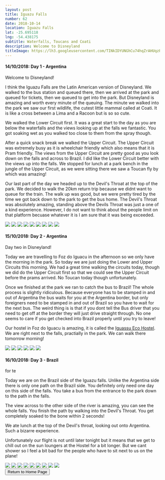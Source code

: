```yaml
---
layout: post
title: Iguazu Falls
number: 62
date: 2018-10-14
location: Iguazu Falls
lat: -25.695118
lng: -54.438175
subtitle: Waterfalls, Toucans and Coati
description: Welcome to Disneyland
titleImage: https://lh3.googleusercontent.com/TINkIDYUNGhCu74hqZrAHUqzPJzoA9Q6BsFMxJBERwVt0cNr6ruQKk1YXVHsOw4arNh8LNsnAf9uRSFASYKuIB-8tEpwseuf9HIZT6qsv3Fa1ekSSKfD0spUEsrHcV2z6LepDyFBhZ0=w2400
---
```


<h4>14/10/2018: Day 1 - Argentina</h4>

Welcome to Disneyland! 

I think the Iguazu Falls are the Latin American version of Disneyland. We walked to the bus station and queued there, then we arrived at the park and queued for tickets, then we queued to get into the park.
But Disneyland is amazing and worth every minute of the queuing. The minute we walked into the park we saw our first wildlife, the cutest little mammal called at Coati. It is like a cross between a Lima and a Racoon but is so so cute.

We walked the Lower Circuit first. It was a great start to the day as you are below the waterfalls and the views looking up at the falls we fantastic. You got soaking wet as you walked too close to them from the spray though. 

After a quick snack break we walked the Upper Circuit. The Upper Circuit was extremely busy as it is wheelchair friendly which also means that it is Pram friendly. The views from the Upper Circuit are pretty good as you look down on the falls and across to Brazil. I did like the Lower Circuit better with the views up into the falls. 
We stopped for lunch at a park bench in the jungle of the Upper Circuit, as we were sitting there we saw a Toucan fly by which was amazing!

Our last part of the day we headed up to the Devil's Throat at the top of the park. We decided to walk the 20km return trip because we didnt want to queue for the train. 
The walk up was good, but we were pretty tired by the time we got back down to the park to get the bus home. 
The Devil's Throat was absolutely amazing, standing above the Devils Throat was just a one of a kind experience. However, I do not want to think about the people limit on that platform becuase whatever it is I am sure that it was being exceeded. 

<img src="https://lh3.googleusercontent.com/aAdPf-nhQXiJg6lMfpz-D-0zE7uZMzpt8Mk1IRoQnUfTYj5nHD6PWQ06Uq2q82VRI3MS82f0kqNbLtVLlcgQ0qtYYDpzHw6UGd9s4p0pTPRrN-z3rc7PZikTuAvSF-W0gJMDfEGH05Y=w2400" class="image1">
<img src="https://lh3.googleusercontent.com/ZU-7niu59gN4qKoH6Ly8FWlJkfPeEIApES7b1F0N2ozLMlrEKHV23DZrFmk4UPcpLaQiDMDsSjMe5wVzOOg91UsKh5-dPh3gDCAOe5kO-jiJo8dFw0nMTnqfvYDVenOcbBGwlKKL-NM=w2400" class="image1">
<img src="https://lh3.googleusercontent.com/NpfZdjXj4VboNAd-9xYFZAV1aJOgNwEdDW2Ha2b4-LTilfB4gEjTlrxNibTQ86NUXhF0UGUhlteL4kktMK6NWM3MwXuY-x_4Yd0zuqd1cowN9-Ihq9GFHH6DqATCXCpMFSAak39XEW4=w2400" class="image1">
<img src="https://lh3.googleusercontent.com/8JqV6yoOo2PywglRuDKAuMMhOQ5rSbx17i__ubrjPA5l4dEE-ckDfiwFvmas6qYbs58XrZkFcio9uoCw7ME2z7eqnNUeV_5Kr6p07hPlo8WGCBACC8D0MKDSHJFYtE9ng5NbnyA8mNE=w2400" class="image1">
<img src="https://lh3.googleusercontent.com/cKJIXKlLxmJ5q-cCOmNmpXNcIJ_SFL_c0DAIFN-mrk2rNLniUcKQP3ONrK6wh5juKd3Kx8Eto7PfFiH2YFkBo-FdeSs7-TDo4-FdAqkR635adwRIVtwjhn9lbZgYDWHAUqraoorA2gw=w2400" class="image1">
<img src="https://lh3.googleusercontent.com/803q3eVzdNvD7eEuGpxPUsacVhgCF9LVlmW1nZ4PPjJ2zmUtHlxBZTYp-mNG5Q4CVuC7o6sV9gfMz6EBHIRnppeLbLCfmTmI1Py1I2-WXTFreUjZtkpKEJH3XnpzlXOxUf1EwqpKaBU=w2400" class="image1">
<img src="https://lh3.googleusercontent.com/WFKg1IFRuTvQekgd4Yxwck9VUrr5QPo6a3zXdThh_Dz4cuiGkPPc2maSUU8bI4gp2U9J0n808_OcM8gdYBY3YO7VeislGQ3NpA02aLkRxXlIgKVVRAphN0WVk8v6qikMBp8WpfbeMHc=w2400" class="image1">
<img src="https://lh3.googleusercontent.com/jBFTHOoS__hokP8A1DsGLP4XI04co9arjea2ROIR2DnU_cmttM7Cdg5NDWhuKLJNRkjLW5nvo-nlwdqhUDhqIzfhSn9Lm-C0Tb6j7ofxjv2c51od9_6XWLqKuxap3x4aflRbyws73-s=w2400" class="image1">
<img src="https://lh3.googleusercontent.com/dgGG2sDk0UFNgi4KN8Km8kR_3LN6kw2iYZrjYuNsD71tKJr4mFz8JhDzUre0HiUFwbU0MIeu8ecftMd-ZrEotg8zpOVcomp2-tyLaup1tmRJ9tMVif6qvL_IYaGz3466VasyBiFZymg=w2400" class="image1">

<h4>15/10/2018: Day 2 - Argentina</h4>

Day two in Disneyland!

Today we are travelling to Foz do Iguacu in the afternoon so we only have the morning in the park. So today we are just doing the Lower and Upper Circuits this morning. 
We had a great time walking the circuits today, though we did do the Upper Circuit first so that we could see the Upper Circuit before the prams arrived. No Toucan today though unfortunately. 

Once we finished at the park we ran to catch the bus to Brazil!
The whole process is slightly ridiculous. Because everyone has to be stamped in and out of Argentina the bus waits for you at the Argentina border, but only foreigners need to be stamped in and out of Brazil so you have to wait for the next bus.
The weird thing is is that if you dont tell the Bus driver that you need to get off at the border they will just drive straight through. No one seems to care if you get checked into Brazil properly until you try to leave!

Our hostel in Foz do Iguacu is amazing, it is called the <a target="_blank" href="http://iguassuecohostel.com/">Iguassu Eco Hostel</a>. We are right next to the falls, practially in the park. We can walk there tomorrow morning!

<img src="https://lh3.googleusercontent.com/YUazoOaT7yzNW-gJWxYqfNPwuSuNSykZUubTJUx5oPSSL4YZQ1zdD6uA2xqd9gcZET-VeHIeMWUDTaK3czmROUzjvGSRhW8b7Rx3ebuJ8kUHWDY54koYWStq7HiLYaP1Q3RLgaWnegg=w2400" class="image1">
<img src="https://lh3.googleusercontent.com/aB3pSf03AAy5mUcPBtLn3_f4UO8kyQlbxW6n4YoGuX9cSxArT6-WijJTLTCaj51_MDQQFx-3MflGmf1wp0gpEW3ST2NJSS5BKYJ8CcvEtniOvN1FpMFyjyDy9fHfdxRAzLgW3ThdsU0=w2400" class="image1">
<img src="https://lh3.googleusercontent.com/RE5ajxhQIIoqn7jCtESZA4Qf_yHEniB7OU-LJEM69TRZOFD1YFWPmIzJ-4bBhIuD1WNBrS0aTn2vIzydMzMIZUoVG8z8dIFquGGnMHJMwCrQnZNSHmEuxm41hnlHXMQqR6JgWXilO7k=w2400" class="image1">
<img src="https://lh3.googleusercontent.com/pxzQR5UvNY_KoDg6Uap6uTIPbZwYU8oPxFvKkl8Mubphwr1pk7xe_quwudKJvnvdZrqkcBcmm2ODuyUw3mxVNGT_iNfaVIInhk2Y_XdKQltvgva1WHLs6wd52tbkwu1Joh_xb30yCV4=w2400" class="image1">
<img src="https://lh3.googleusercontent.com/9UztYTyyKSJlDLwKZpu4ToHQt8w9w5IPGo64cZbeBWGOuNfo7tcFlCV6eWjjGuDnOlfLrwE-P2nkp61PXlIzcHUsME2jBRFslSb0ir1LQY1JNYlgpOYyNqttkerXsuIfftEK5GJEcGY=w2400" class="image1">
<img src="https://lh3.googleusercontent.com/5L2ECYIiTUIEumhIVtEhgr_EB5Ia3dzRc4GFGTflZ_zEEjZtwP-086F5jPYvez0vbI3FmNpsrFML_TebmwS5_hHE1rEB9zsXsvyS_tuJ9lwPpHd7ZTmQcisT30Ouw1IL8MQ5ZifPZws=w2400" class="image1">

<h4>16/10/2018: Day 3 - Brazil</h4>for te

Today we are on the Brazil side of the Iguazu falls. Unlike the Argentina side there is only one path on the Brazil side. You definitely only need one day on this side of the falls. 
You take a bus from the entrance to the park down to the path in the falls. 

The view across to the other side of the river is amazing, you can see the whole falls. You finish the path by walking into the Devil's Throat. You get completely soaked to the bone within 2 seconds!

We ate lunch at the top of the Devil's throat, looking out onto Argentina. Such a bizarre experience. 

Unfortunately our flight is not until later tonight but it means that we get to chill out on the sun loungers at the Hostel for a bit longer. But we cant shower so I feel a bit bad for the people who have to sit next to us on the plane!

<img src="https://lh3.googleusercontent.com/rvRAUIokvPh_XLelA9iyqFIlcXsAiHA6tQ5Xrx7idNEGR3liVdCpjnTyNXtXrwQxecWXNS4sLRgbQrc3Oc8GXqQFgOykDYcQZPeC1T1kiDUyBmSAiB-va2C3NNJPjE7lZ7l15i4hTZw=w2400" class="image1">
<img src="https://lh3.googleusercontent.com/Zp8H4di0zD7n_GDe7RbDJz1F3mBPB9IX0EPTqLpX9fxWrXv1WuzJ4wPLzkyCLNvx5W7UBoKe0h_653nxS2t-GllkeZAyte-eud0y0616w7cEw6LBI3_3AL7ZgWBqNATqnvFw4E5h7_Y=w2400" class="image1">
<img src="https://lh3.googleusercontent.com/FzaxY5CjEuS2kO_wH5f9cHFLpZy72pkrtDH5neiF60Jp3SgLZVMcWgXodVRWWYIAR3iZ2kKijBBNujFiLdKI9EuE1ZFa3tG7ufVYxUFn_H8zIzz49UO8b3cibk3_WvabiAoGFZo1x9A=w2400" class="image1">
<img src="https://lh3.googleusercontent.com/L-1rqCzxfB8o8ovV0t9o9DjZKNKEYTkM-AVOCJqeKqikzWOiVi3wVLuwHjD-C54Irhl_SqyCsUIIJUSQ_-kkCiBDyx0H9T-KezZHcKbLwbpcq_EXmyEmlZQmU7-_u5M_pSTAWdk6GW8=w2400" class="image1">
<img src="https://lh3.googleusercontent.com/oEg9qsh5C_GsxUpgX3U1q0Bk1LbM3nQFjO_bxiVjEDk4ruyZVGUA2vdzsI3VpJa1aAX_jW3h5ygba1lzDw1yUwfvzbxrWPGiCuqWGI70u5ilSXF_GMm3x_p13R3Awp0KyFY-LwZVrOQ=w2400" class="image1">
<img src="https://lh3.googleusercontent.com/L9ceinMEY6ODH9UypjqqQ2afliHkGXK37q4ivuhWir4NkApyPPITcKWuTgqfhl8FxMx5SSNxTu_DKtpErYv0BFde0UFo-HdpL5mqtSPFvYQI28Fj68DL2aVXC_fFwEq4nFkBEHB5BCo=w2400" class="image1">
<img src="https://lh3.googleusercontent.com/UF__fnXpKOcgoUjJnx_HxyCtZSUCJW01dSqiwzJltZfC4JLC6XQyTkaUzhK5uDTYKLBqJyEsq4HUh_TIBLRB9whvfOEsWmW66kvUtOI3qjwF6S70IuUxtXafnqpWBHkeJkCitl8XIyc=w2400" class="image1">
<img src="https://lh3.googleusercontent.com/cDmtZUGiHSiCTUi8OeU15mE-oezPqbkEqha5Kpfc0TVqKefYQTcy2KL4vTNvxw23RpZpShJVaXkyNx1Lx-pA0FLo1rlHLLRczbDZ2mifVodEx6ZXwMPbE02pTmHVCb-K3jO4uHjmIic=w2400" class="image1">
<img src="https://lh3.googleusercontent.com/M6Rk1T1Yp7cCEEkevI_CRh5V8lz7OtRdmBxV3mcHzkKfsDHoYVI2w8UuLEvrGFnEkwd7TFJLc2bIE2Dnl6seXt5a6J4DkLThP-xRNWMmr2t_UIYZNxrrwNx2E3vWRukATqj66v1ohTg=w2400" class="image1">

<div class="wrapper">
  <input type="button" class="button" value="Return to Home Page" onclick="self.close()">
</div>
